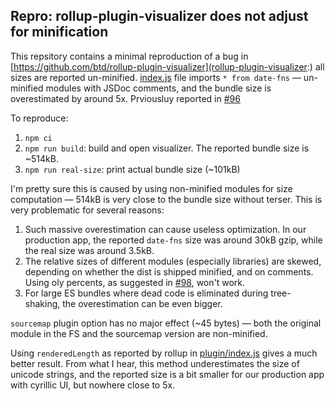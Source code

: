 ## Repro: rollup-plugin-visualizer does not adjust for minification

This repsitory contains a minimal reproduction of a bug in [https://github.com/btd/rollup-plugin-visualizer](rollup-plugin-visualizer:) all sizes are reported un-minified. [index.js](./index.js) file imports `* from date-fns` —  un-minified modules with JSDoc comments, and the bundle size is overestimated by around 5x. Prviousluy reported in [#96](https://github.com/btd/rollup-plugin-visualizer/issues/96)

To reproduce:

1. `npm ci`
2. `npm run build`: build and open visualizer. The reported bundle size is ~514kB.
3. `npm run real-size`: print actual bundle size (~101kB)

I'm pretty sure this is caused by using non-minified modules for size computation — 514kB is very close to the bundle size without terser. This is very problematic for several reasons:

1. Such massive overestimation can cause useless optimization. In our production app, the reported `date-fns` size was around 30kB gzip, while the real size was around 3.5kB.
2. The relative sizes of different modules (especially libraries) are skewed, depending on whether the dist is shipped minified, and on comments. Using oly percents, as suggested in [#98](https://github.com/btd/rollup-plugin-visualizer/issues/98), won't work.
3. For large ES bundles where dead code is eliminated during tree-shaking, the overestimation can be even bigger.

`sourcemap` plugin option has no major effect (~45 bytes) — both the original module in the FS and the sourcemap version are non-minified.

Using `renderedLength` as reported by rollup in [plugin/index.js](https://github.com/btd/rollup-plugin-visualizer/blob/f70d2e5a0bc94ac009954b1d6a3e987f759f9d41/plugin/index.ts#L183) gives a much better result. From what I hear, this method underestimates the size of unicode strings, and the reported size is a bit smaller for our production app with cyrillic UI, but nowhere close to 5x.